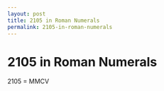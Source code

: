 ```yaml
---
layout: post
title: 2105 in Roman Numerals
permalink: 2105-in-roman-numerals
---
```


# 2105 in Roman Numerals

2105 = MMCV
